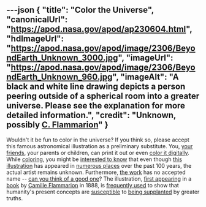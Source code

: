 ---json
{
  "title": "Color the Universe",
  "canonicalUrl": "https://apod.nasa.gov/apod/ap230604.html",
  "hdImageUrl": "https://apod.nasa.gov/apod/image/2306/BeyondEarth_Unknown_3000.jpg",
  "imageUrl": "https://apod.nasa.gov/apod/image/2306/BeyondEarth_Unknown_960.jpg",
  "imageAlt": "A black and white line drawing depicts a person peering outside of a spherical room into a greater universe. Please see the explanation for more detailed information.",
  "credit": "Unknown, possibly [C. Flammarion](https://en.wikipedia.org/wiki/Camille_Flammarion)"
}
---

Wouldn't it be fun to color in the universe? If you think so, please accept this famous astronomical illustration as a preliminary substitute. You, [your friends](https://assets3.thrillist.com/v1/image/2524371/size/tmg-article_tall.jpg), your parents or children, can print it out or even [color it digitally](https://www.thecolor.com/Category/Coloring/Planets.aspx). While [coloring](http://www.huffingtonpost.com/2014/10/13/coloring-for-stress_n_5975832.html), you might be [interested to know](https://eyes.nasa.gov/curiosity/) that even though [this illustration](https://en.wikipedia.org/wiki/Flammarion_engraving) has appeared in [numerous places](https://www.historyofinformation.com/detail.php?id=3329) over the past 100 years, the actual artist remains unknown. Furthermore, [the work](https://www.youtube.com/watch?v=6zp60ODhbb4) has no accepted name -- [can you think of a good one](https://asterisk.apod.com/discuss_apod.php?date=230604)? The illustration, [first appearing](https://books.google.com/books?id=ScDVAAAAMAAJ&pg=PA163) in a [book](http://gallica.bnf.fr/ark:/12148/bpt6k408619m/f4.image) by [Camille Flammarion](https://en.wikipedia.org/wiki/Camille_Flammarion) in 1888, is [frequently used](https://commons.wikimedia.org/wiki/Category:Flammarion_Woodcut) to show that humanity's present concepts are [susceptible](https://www.facebook.com/photo/?fbid=6509044552448437&set=gm.10161140528949235&idorvanity=72392414234) to [being supplanted](https://apod.nasa.gov/apod/ap010101.html) by greater truths.
